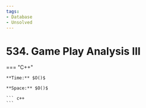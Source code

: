 ```yaml
---
tags:
- Database
- Unsolved
---
```



# 534. Game Play Analysis III

=== "C++"

    **Time:** $O()$

    **Space:** $O()$

    ``` c++
    ```